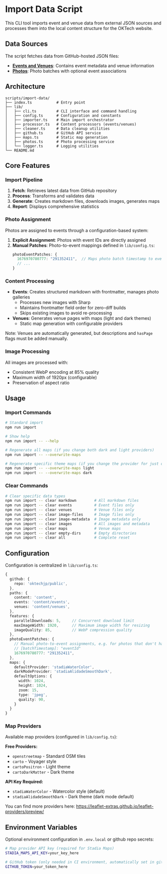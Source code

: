 # Import Data Script

This CLI tool imports event and venue data from external JSON sources and processes them into the local content structure for the OKTech website.

## Data Sources

The script fetches data from GitHub-hosted JSON files:

- **[Events and Venues](https://github.com/oktechjp/public/blob/main/events.json)**: Contains event metadata and venue information
- **[Photos](https://github.com/oktechjp/public/blob/main/photos.json)**: Photo batches with optional event associations

## Architecture

```
scripts/import-data/
├── index.ts           # Entry point
├── lib/
│   ├── cli.ts         # CLI interface and command handling
│   ├── config.ts      # Configuration and constants
│   ├── importer.ts    # Main import orchestrator
│   ├── processor.ts   # Content processors (events/venues)
│   ├── cleaner.ts     # Data cleanup utilities
│   ├── github.ts      # GitHub API service
│   ├── maps.ts        # Static map generation
│   ├── photos.ts      # Photo processing service
│   └── logger.ts      # Logging utilities
└── README.md
```

## Core Features

### Import Pipeline

1. **Fetch**: Retrieves latest data from GitHub repository
2. **Process**: Transforms and validates data
3. **Generate**: Creates markdown files, downloads images, generates maps
4. **Report**: Displays comprehensive statistics

### Photo Assignment

Photos are assigned to events through a configuration-based system:

1. **Explicit Assignment**: Photos with event IDs are directly assigned
2. **Manual Patches**: Photo-to-event mappings defined in `lib/config.ts`:
   ```typescript
   photoEventPatches: {
     1676970780777: "291352411",  // Maps photo batch timestamp to event ID
     // ...
   }
   ```

### Content Processing

- **Events**: Creates structured markdown with frontmatter, manages photo galleries
  - Processes new images with Sharp
  - Maintains frontmatter field order for zero-diff builds
  - Skips existing images to avoid re-processing
- **Venues**: Generates venue pages with maps (light and dark themes)
  - Static map generation with configurable providers

Note: Venues are automatically generated, but descriptions and `hasPage` flags must be added manually.

### Image Processing

All images are processed with:

- Consistent WebP encoding at 85% quality
- Maximum width of 1920px (configurable)
- Preservation of aspect ratio

## Usage

### Import Commands

```bash
# Standard import
npm run import

# Show help
npm run import -- --help

# Regenerate all maps (if you change both dark and light providers)
npm run import -- --overwrite-maps

# Regenerate specific theme maps (if you change the provider for just one theme)
npm run import -- --overwrite-maps light
npm run import -- --overwrite-maps dark
```

### Clear Commands

```bash
# Clear specific data types
npm run import -- clear markdown        # All markdown files
npm run import -- clear events          # Event files only
npm run import -- clear venues          # Venue files only
npm run import -- clear image-files     # Image files only
npm run import -- clear image-metadata  # Image metadata only
npm run import -- clear images          # All images and metadata
npm run import -- clear maps            # Venue maps
npm run import -- clear empty-dirs      # Empty directories
npm run import -- clear all             # Complete reset
```

## Configuration

Configuration is centralized in `lib/config.ts`:

```typescript
{
  github: {
    repo: 'oktechjp/public',
  },
  paths: {
    content: 'content',
    events: 'content/events',
    venues: 'content/venues',
  },
  features: {
    parallelDownloads: 5,     // Concurrent download limit
    maxImageWidth: 1920,      // Maximum image width for resizing
    imageQuality: 85,         // WebP compression quality
  },
  photoEventPatches: {
    // Manual photo-to-event assignments, e.g. for photos that don't have an event ID:
    // [batchTimestamp]: "eventId"
    1676970780777: "291352411",
  },
  maps: {
    defaultProvider: 'stadiaWaterColor',
    darkModeProvider: 'stadiaAlidadeSmoothDark',
    defaultOptions: {
      width: 1024,
      height: 1024,
      zoom: 15,
      type: 'jpeg',
      quality: 90,
    }
  }
}
```

### Map Providers

Available map providers (configured in `lib/config.ts`):

**Free Providers:**

- `openstreetmap` - Standard OSM tiles
- `carto` - Voyager style
- `cartoPositron` - Light theme
- `cartoDarkMatter` - Dark theme

**API Key Required:**

- `stadiaWaterColor` - Watercolor style (default)
- `stadiaAlidadeSmoothDark` - Dark theme (dark mode default)

You can find more providers here: https://leaflet-extras.github.io/leaflet-providers/preview/

## Environment Variables

Optional environment configuration in `.env.local` or github repo secrets:

```bash
# Map provider API key (required for Stadia Maps)
STADIA_MAPS_API_KEY=your_key_here

# GitHub token (only needed in CI environment, automatically set in github actions)
GITHUB_TOKEN=your_token_here
```
